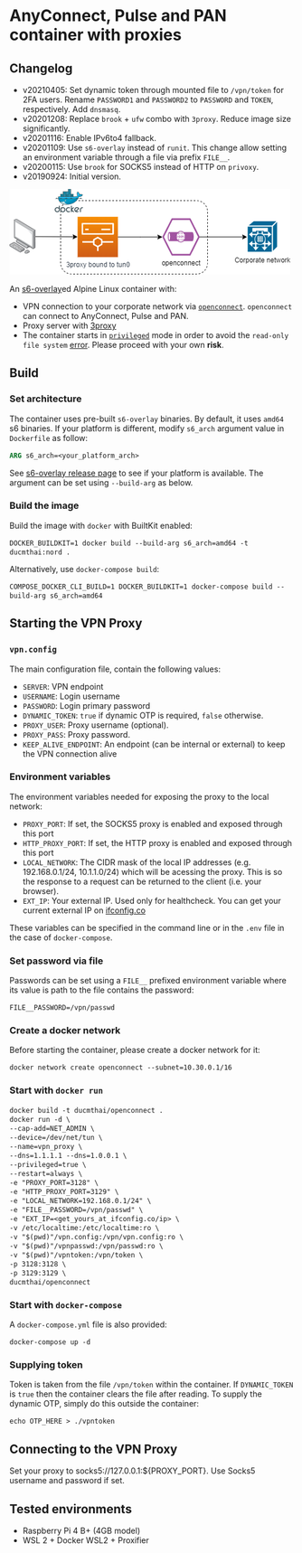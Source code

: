 # AnyConnect, Pulse and PAN container with proxies
## Changelog

- v20210405: Set dynamic token through mounted file to `/vpn/token` for 2FA users. Rename `PASSWORD1` and `PASSWORD2` to `PASSWORD` and `TOKEN`, respectively. Add `dnsmasq`.
- v20201208: Replace `brook` + `ufw` combo with `3proxy`. Reduce image size significantly.
- v20201116: Enable IPv6to4 fallback.
- v20201109: Use `s6-overlay` instead of `runit`. This change allow setting an environment variable through a file via prefix `FILE__`.
- v20200115: Use `brook` for SOCKS5 instead of HTTP on `privoxy`.
- v20190924: Initial version.

![openconnect](vpncontainer.png)

An [s6-overlay](https://github.com/just-containers/s6-overlay)ed Alpine Linux container with:

- VPN connection to your corporate network via [`openconnect`](https://github.com/openconnect). `openconnect` can connect to AnyConnect, Pulse and PAN.
- Proxy server with [3proxy](https://github.com/z3APA3A/3proxy)
- The container starts in [`privileged`](https://docs.docker.com/engine/reference/run/#runtime-privilege-and-linux-capabilities) mode in order to avoid the `read-only file system` [error](https://serverfault.com/questions/878443/when-running-vpnc-in-docker-get-cannot-open-proc-sys-net-ipv4-route-flush). Please proceed with your own **risk**.

## Build
### Set architecture
The container uses pre-built `s6-overlay` binaries. By default, it uses `amd64` s6 binaries. If your platform is different, modify `s6_arch` argument value in `Dockerfile` as follow:

```Dockerfile
ARG s6_arch=<your_platform_arch>
```
See [s6-overlay release page](https://github.com/just-containers/s6-overlay/releases/latest) to see if your platform is available. The argument can be set using `--build-arg` as below.

### Build the image
Build the image with `docker` with BuiltKit enabled:

```Shell
DOCKER_BUILDKIT=1 docker build --build-arg s6_arch=amd64 -t ducmthai:nord .
```

Alternatively, use `docker-compose build`:
```Shell
COMPOSE_DOCKER_CLI_BUILD=1 DOCKER_BUILDKIT=1 docker-compose build --build-arg s6_arch=amd64
```

## Starting the VPN Proxy

### `vpn.config`

The main configuration file, contain the following values:

- `SERVER`: VPN endpoint
- `USERNAME`: Login username
- `PASSWORD`: Login primary password
- `DYNAMIC_TOKEN`: `true` if dynamic OTP is required, `false` otherwise.
- `PROXY_USER`: Proxy username (optional).
- `PROXY_PASS`: Proxy password.
- `KEEP_ALIVE_ENDPOINT`: An endpoint (can be internal or external) to keep the VPN connection alive

### Environment variables

The environment variables needed for exposing the proxy to the local network:

- `PROXY_PORT`: If set, the SOCKS5 proxy is enabled and exposed through this port
- `HTTP_PROXY_PORT`: If set, the HTTP proxy is enabled and exposed through this port
- `LOCAL_NETWORK`: The CIDR mask of the local IP addresses (e.g. 192.168.0.1/24, 10.1.1.0/24) which will be acessing the proxy. This is so the response to a request can be returned to the client (i.e. your browser).
- `EXT_IP`: Your external IP. Used only for healthcheck. You can get your current external IP on [ifconfig.co](https://ifconfig.co/ip)

These variables can be specified in the command line or in the `.env` file in the case of `docker-compose`.

### Set password via file

Passwords can be set using a `FILE__` prefixed environment variable where its value is path to the file contains the password:

```Shell
FILE__PASSWORD=/vpn/passwd
```
### Create a docker network
Before starting the container, please create a docker network for it:

```Shell
docker network create openconnect --subnet=10.30.0.1/16
```
### Start with `docker run`

```Shell
docker build -t ducmthai/openconnect .
docker run -d \
--cap-add=NET_ADMIN \
--device=/dev/net/tun \
--name=vpn_proxy \
--dns=1.1.1.1 --dns=1.0.0.1 \
--privileged=true \
--restart=always \
-e "PROXY_PORT=3128" \
-e "HTTP_PROXY_PORT=3129" \
-e "LOCAL_NETWORK=192.168.0.1/24" \
-e "FILE__PASSWORD=/vpn/passwd" \
-e "EXT_IP=<get_yours_at_ifconfig.co/ip> \
-v /etc/localtime:/etc/localtime:ro \
-v "$(pwd)"/vpn.config:/vpn/vpn.config:ro \
-v "$(pwd)"/vpnpasswd:/vpn/passwd:ro \
-v "$(pwd)"/vpntoken:/vpn/token \
-p 3128:3128 \
-p 3129:3129 \
ducmthai/openconnect
```

### Start with `docker-compose`

A `docker-compose.yml` file is also provided:

```Shell
docker-compose up -d
```

### Supplying token
Token is taken from the file `/vpn/token` within the container. If `DYNAMIC_TOKEN` is `true` then the container clears the file after reading. To supply the dynamic OTP, simply do this outside the container:

```Shell
echo OTP_HERE > ./vpntoken
```

## Connecting to the VPN Proxy

Set your proxy to socks5://127.0.0.1:${PROXY_PORT}. Use Socks5 username and password if set.

## Tested environments
- Raspberry Pi 4 B+ (4GB model)
- WSL 2 + Docker WSL2 + Proxifier